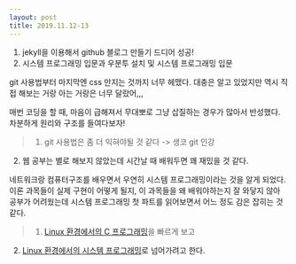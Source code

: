 ```yaml
---
layout: post
title: 2019.11.12-13 
---
```


1. jekyll을 이용해서 github 블로그 만들기 드디어 성공! 
2. 시스템 프로그래밍 입문과 우분투 설치 및 시스템 프로그래밍 입문 

git 사용법부터 마지막엔 css 만지는 것까지 너무 헤맸다.
대충은 알고 있었지만 역시 직접 해보는 거랑 아는 거랑은 너무 달랐어,,,

매번 코딩을 할 때, 마음이 급해져서 무대뽀로 그냥 삽질하는 경우가 많아서
반성했다. 차분하게 원리와 구조를 들여다보자! 


> 1. git 사용법은 좀 더 익혀야될 것 같다 -> 생코 git 인강
  2. 웹 공부는 별로 해보지 않았는데 시간날 때 배워두면 꽤 재밌을 것 같다. 


네트워크랑 컴퓨터구조를 배우면서 우연히 시스템 프로그래밍이라는 것을 알게 되었다.
이론 과목들이 실제 구현이 어떻게 될지, 이 과목들을 왜 배워야하는지 잘 와닿지 않아 공부가 어려웠는데 시스템 프로그래밍 첫 파트를 읽어보면서 어느 정도 감은 잡히는 것 같다.

> 1. [Linux 환경에서의 C 프로그래밍](https://www.joinc.co.kr/w/Site/C/Documents/CprogramingForLinuxEnv)을 빠르게 보고
  2. [Linux 환경에서의 시스템 프로그래밍](https://www.joinc.co.kr/w/Site/system_programing/Book_LSP)로 넘어가려고 한다.

